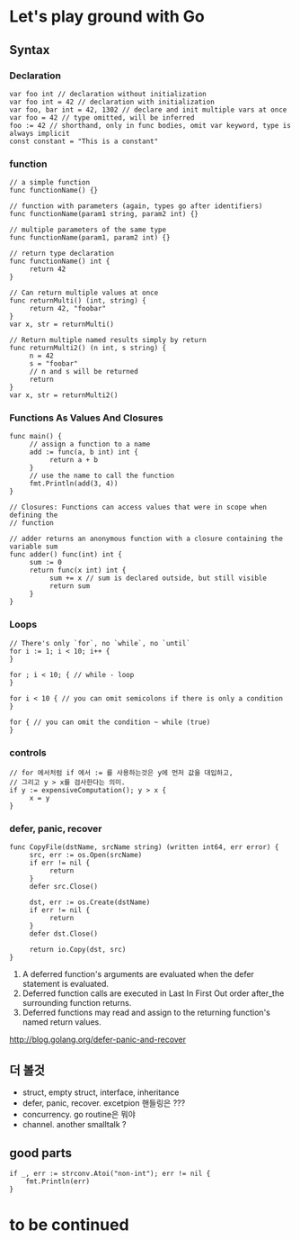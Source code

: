 # Let's play ground with Go

## Syntax

### Declaration

```
var foo int // declaration without initialization
var foo int = 42 // declaration with initialization
var foo, bar int = 42, 1302 // declare and init multiple vars at once
var foo = 42 // type omitted, will be inferred
foo := 42 // shorthand, only in func bodies, omit var keyword, type is always implicit
const constant = "This is a constant"
```


### function

```
// a simple function
func functionName() {}

// function with parameters (again, types go after identifiers)
func functionName(param1 string, param2 int) {}

// multiple parameters of the same type
func functionName(param1, param2 int) {}

// return type declaration
func functionName() int {
     return 42
}

// Can return multiple values at once
func returnMulti() (int, string) {
     return 42, "foobar"
}
var x, str = returnMulti()

// Return multiple named results simply by return
func returnMulti2() (n int, s string) {
     n = 42
     s = "foobar"
     // n and s will be returned
     return
}
var x, str = returnMulti2()
```


### Functions As Values And Closures

```
func main() {
     // assign a function to a name
     add := func(a, b int) int {
          return a + b
     }
     // use the name to call the function
     fmt.Println(add(3, 4))
}

// Closures: Functions can access values that were in scope when defining the
// function

// adder returns an anonymous function with a closure containing the variable sum
func adder() func(int) int {
     sum := 0
     return func(x int) int {
          sum += x // sum is declared outside, but still visible
          return sum
     }
}
```

### Loops

```
// There's only `for`, no `while`, no `until`
for i := 1; i < 10; i++ {
}

for ; i < 10; { // while - loop
}

for i < 10 { // you can omit semicolons if there is only a condition
}

for { // you can omit the condition ~ while (true)
}
```

### controls

```
// for 에서처럼 if 에서 := 를 사용하는것은 y에 먼저 값을 대입하고,
// 그리고 y > x를 검사한다는 의미.
if y := expensiveComputation(); y > x {
     x = y
}
```


### defer, panic, recover

```
func CopyFile(dstName, srcName string) (written int64, err error) {
     src, err := os.Open(srcName)
     if err != nil {
          return
     }
     defer src.Close()

     dst, err := os.Create(dstName)
     if err != nil {
          return
     }
     defer dst.Close()

     return io.Copy(dst, src)
}
```

1. A deferred function's arguments are evaluated when the defer statement is evaluated.
2. Deferred function calls are executed in Last In First Out order after_the surrounding function returns.
3. Deferred functions may read and assign to the returning function's named return values.

http://blog.golang.org/defer-panic-and-recover

## 더 볼것

- struct, empty struct, interface, inheritance
- defer, panic, recover. excetpion 핸들링은 ???
- concurrency. go routine은 뭐야
- channel. another smalltalk ?

## good parts

```
if _, err := strconv.Atoi("non-int"); err != nil {
    fmt.Println(err)
}
```

# to be continued
